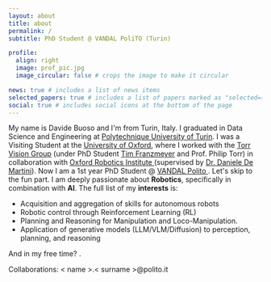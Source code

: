 ```yaml
---
layout: about
title: about
permalink: /
subtitle: PhD Student @ VANDAL PoliTO (Turin)

profile:
  align: right
  image: prof_pic.jpg
  image_circular: false # crops the image to make it circular

news: true # includes a list of news items
selected_papers: true # includes a list of papers marked as "selected={true}"
social: true # includes social icons at the bottom of the page
---
```


My name is Davide Buoso and I'm from Turin, Italy. I graduated in Data Science and Engineering at <a href='https://www.polito.it/'>Polytechnique University of Turin</a>. I was a Visiting Student at the <a href='#'>University of Oxford</a>, where I worked with the <a href='https://torrvision.com/index.html'>Torr Vision Group</a> (under PhD Student <a href='https://www.robots.ox.ac.uk/~frtim/'>Tim Franzmeyer</a> and Prof. Philip Torr) in collaboration with  <a href='https://ori.ox.ac.uk/'>Oxford Robotics Institute </a>(supervised by <a href='https://ori.ox.ac.uk/people/daniele-de-martini/'>Dr. Daniele De Martini</a>). 
Now I am a 1st year PhD Student @ <a href="https://vandal.polito.it/">VANDAL Polito </a>.
Let's skip to the fun part.
I am deeply passionate about <b>Robotics</b>, specifically in combination with <b>AI</b>.
The full list of my <b>interests</b> is:
- Acquisition and aggregation of skills for autonomous robots
- Robotic control through Reinforcement Learning (RL)
- Planning and Reasoning for Manipulation and Loco-Manipulation.
- Application of generative models (LLM/VLM/Diffusion) to perception, planning, and reasoning

And in my free time? .


Collaborations: < name >.< surname >@polito.it